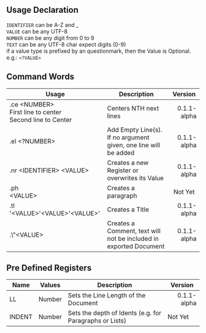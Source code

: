 ## Usage Declaration
`IDENTIFIER` can be A-Z and _<br>
`VALUE` can be any UTF-8<br>
`NUMBER` can be any digit from 0 to 9<br>
`TEXT` can be any UTF-8 char expect digits (0-9)<br>
if a value type is prefixed by an questionmark, then the Value is Optional. e.g.: `<?VALUE>`

## Command Words

<table>
<thead>
  <tr>
    <th>Usage</th>
    <th>Description</th>
    <th>Version</th>
  </tr>
</thead>
<tbody>
    <tr>
      <td>.ce &lt;NUMBER&gt;<br>First line to center<br>Second line to Center</td>
      <td>Centers NTH next lines</td>
      <td style="text-align: right;">0.1.1-alpha</td>
    </tr>
    <tr>
      <td>.el &lt;?NUMBER&gt;</td>
      <td>Add Empty Line(s). If no argument given, one line will be added</td>
      <td style="text-align: right;">0.1.1-alpha</td>
    </tr>
    <tr>
      <td>.nr &lt;IDENTIFIER&gt; &lt;VALUE&gt;</td>
      <td>Creates a new Register or overwrites its Value</td>
      <td style="text-align: right;">0.1.1-alpha</td>
    </tr>
    <tr>
      <td>.ph<br>&lt;VALUE&gt;</td>
      <td>Creates a paragraph</td>
      <td style="text-align: center;">Not Yet</td>
    </tr>
    <tr>
      <td>.tl '&lt;VALUE&gt;'&lt;VALUE&gt;'&lt;VALUE&gt;'</td>
      <td>Creates a Title</td>
      <td style="text-align: right;">0.1.1-alpha</td>
    </tr>
    <tr>
      <td>.\"&lt;VALUE&gt;</td>
      <td>Creates a Comment, text will not be included in exported Document</td>
      <td style="text-align: right;">0.1.1-alpha</td>
    </tr>
</tbody>
</table>

## Pre Defined Registers

<table class="tg">
<thead>
  <tr>
    <th>Name</th>
    <th>Values</th>
    <th>Description</th>
    <th>Version</th>
  </tr>
</thead>
<tbody>
  <tr>
    <td>LL</td>
    <td>Number</td>
    <td>Sets the Line Length of the Document</td>
    <td style="text-align: right;">0.1.1-alpha</td>
  </tr>
  <tr>
    <td>INDENT</td>
    <td>Number</td>
    <td>Sets the depth of Idents (e.g. for Paragraphs or Lists)</td>
    <td>Not Yet</td>
  </tr>
</tbody>
</table>